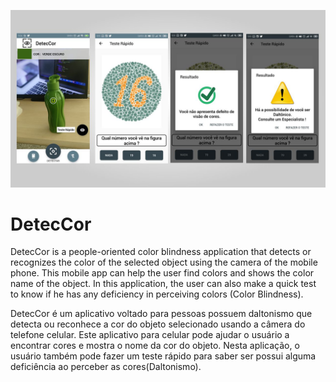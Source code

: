 ![](Deteccor.jpg)
<h1>DetecCor</h1>

DetecCor is a people-oriented color blindness application that detects or recognizes the color of the selected object using the camera of the mobile phone. This mobile app can help the user find colors and shows the color name of the object. In this application, the user can also make a quick test to know if he has any deficiency in perceiving colors (Color Blindness).

DetecCor é um aplicativo voltado para pessoas possuem daltonismo que detecta ou reconhece a cor do objeto selecionado usando a câmera do telefone celular. Este aplicativo para celular pode ajudar o usuário a encontrar cores e mostra o nome da cor do objeto. Nesta aplicação, o usuário também pode fazer um teste rápido para saber ser possui alguma deficiência ao perceber as cores(Daltonismo). 
